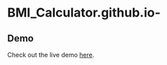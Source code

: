 ﻿# BMI_Calculator.github.io-
## Demo

Check out the live demo [here](https://ihsanalapsi.github.io/BMI_Calculator.github.io/).
